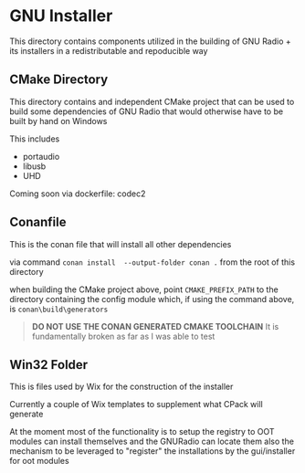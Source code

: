 # GNU Installer

This directory contains components utilized in the building of GNU Radio + its installers
in a redistributable and repoducible way


## CMake Directory

This directory contains and independent CMake project that can be used to build some dependencies
of GNU Radio that would otherwise have to be built by hand on Windows

This includes

* portaudio
* libusb
* UHD

Coming soon via dockerfile: codec2

## Conanfile

This is the conan file that will install all other dependencies

via command `conan install  --output-folder conan .` from the root of this directory

when building the CMake project above, point `CMAKE_PREFIX_PATH` to the directory containing the config module
which, if using the command above, is `conan\build\generators`

> **DO NOT USE THE CONAN GENERATED CMAKE TOOLCHAIN**
    It is fundamentally broken as far as I was able to test

## Win32 Folder

This is files used by Wix for the construction of the installer

Currently a couple of Wix templates to supplement what CPack will generate

At the moment most of the functionality is to setup the registry to OOT modules can install themselves
and the GNURadio can locate them
also the mechanism to be leveraged to "register" the installations by the gui/installer for oot modules

